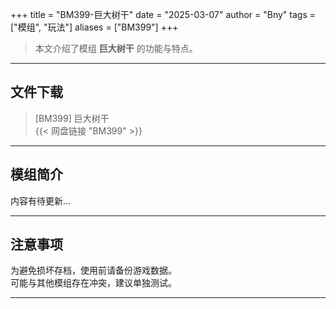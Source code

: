 +++
title = "BM399-巨大树干"
date = "2025-03-07"
author = "Bny"
tags = ["模组", "玩法"]
aliases = ["BM399"]
+++

> 本文介绍了模组 **巨大树干** 的功能与特点。

---

## 文件下载

> [BM399] 巨大树干  
{{< 网盘链接 "BM399" >}}  

---

## 模组简介

>  
内容有待更新...  

---

## 注意事项

>  
为避免损坏存档，使用前请备份游戏数据。  
可能与其他模组存在冲突，建议单独测试。  

---

